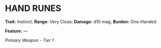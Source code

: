# HAND RUNES

**Trait:** Instinct; **Range:** Very Close; **Damage:** d10 mag; **Burden:** One-Handed

**Feature:** —

*Primary Weapon - Tier 1*
